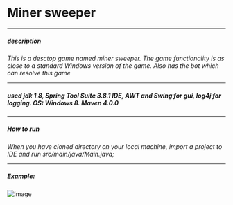 # Miner sweeper
___
##### description
*This is a desctop game named miner sweeper. The game functionality is as close to a standard Windows version of the game. Also has the bot which can resolve this game*
___
 
##### used jdk 1.8, Spring Tool Suite 3.8.1 IDE, AWT and Swing for gui, log4j for logging. OS: Windows 8. Maven 4.0.0
___
##### How to run
*When you have cloned directory on your local machine, import a project to IDE and run src/main/java/Main.java;* 

___
##### Example:

![image](https://cloud.githubusercontent.com/assets/17303027/22884116/e4b8be64-f1fb-11e6-9ed9-bf133c35b073.png)
